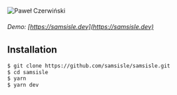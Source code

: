 ![Paweł Czerwiński](https://raw.githubusercontent.com/samsisle/samsisle/master/public/pawel-czerwinski-_ePJEC-R0q4-unsplash.jpg)

###### Demo: [https://samsisle.dev](https://samsisle.dev)

## Installation

```bash
$ git clone https://github.com/samsisle/samsisle.git
$ cd samsisle
$ yarn
$ yarn dev
```